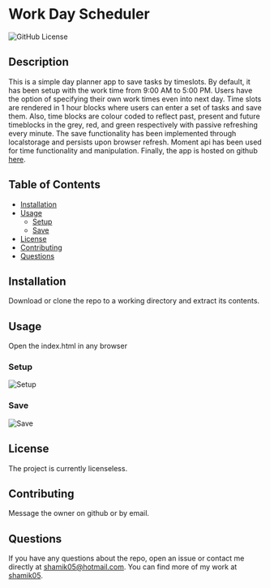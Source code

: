 # Work Day Scheduler
![GitHub License](https://img.shields.io/badge/License-None-blue)
## Description
This is a simple day planner app to save tasks by timeslots. By default, it has been setup with the work time from 9:00 AM to 5:00 PM. Users have the option of specifying their own work times even into next day. Time slots are rendered in 1 hour blocks where users can enter a set of tasks and save them. Also, time blocks are colour coded to reflect past, present and future timeblocks in the grey, red, and green respectively with passive refreshing every minute. The save functionality has been implemented through localstorage and persists upon browser refresh. Moment api has been used for time functionality and manipulation. Finally, the app is hosted on github [here](https://shamik05.github.io/Homework-05-Third-Party-APIs-Work-Day-Scheduler/).
## Table of Contents
* [Installation](#Installation)
* [Usage](#Usage)
  * [Setup](#Setup)
  * [Save](#Save)
* [License](#License)
* [Contributing](#Contributing)
* [Questions](#Questions)
## Installation
Download or clone the repo to a working directory and extract its contents.

## Usage 
Open the index.html in any browser

### Setup

![Setup](assets/setup.gif)


### Save

![Save](assets/save.gif)

## License 
The project is currently licenseless.
## Contributing
Message the owner on github or by email.
## Questions 
If you have any questions about the repo, open an issue or contact me directly at shamik05@hotmail.com. You can find more of my work at [shamik05](https://github.com/shamik05/).